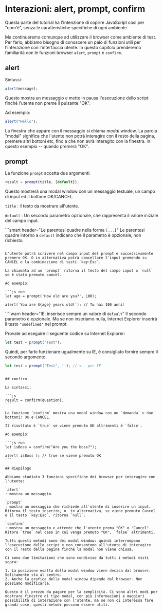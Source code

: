 # Interazioni: alert, prompt, confirm

Questa parte del tutorial ha l'intenzione di coprire JavaScript cosi per "com'è", senza le caratteristiche specifiche di ogni ambiente.

Ma continueremo comunque ad utilizzare il browser come ambiente di test. Per farlo, abbiamo bisogno di conoscere un paio di funzioni utili per l'interazione con l'interfaccia utente. In questo capitolo prenderemo familiarità con le funzioni browser `alert`, `prompt` e `confirm`.

## alert

Sintassi:

```js
alert(message);
```

Questo mostra un messaggio e mette in pausa l'esecuzione dello script finché l'utente non preme il pulsante "OK".

Ad esempio:

```js run
alert("Hello");
```

La finestra che appare con il messaggio si chiama *modal window*. La parola "modal" significa che l'utente non potrà interagire con il resto della pagina, premere altri bottoni etc, fino a che non avrà interagito con la finestra. In questo esempio -- quando premerà "OK".

## prompt

La funzione `prompt` accetta due argomenti:

```js no-beautify
result = prompt(title, [default]);
```

Questo mostrerà una modal window con un messaggio testuale, un campo di input ed il bottone OK/CANCEL.

`title`
: Il testo da mostrare all'utente.

`default`
: Un secondo parametro opzionale, che rappresenta il valore iniziale del campo input.

```smart header="Le parentesi quadre nella forma `[...]`"
Le parentesi quadre intorno a `default` indicano che il parametro è opzionale, non richiesto.
```

L'utente potrà scrivere nel campo input del prompt e successivamente premere OK. O in alternativa potrà cancellare l'input premendo su CANCEL o la combinazione di tasti `key:Esc`.

La chiamata ad un `prompt` ritorna il testo del campo input o `null` se è stato premuto cancel.

Ad esempio:

```js run
let age = prompt('How old are you?', 100);

alert(`You are ${age} years old!`); // Tu hai 100 anni!
```

````warn header="IE: inserisce sempre un valore di `default`"
Il secondo parametro è opzionale. Ma se non inseriamo nulla, Internet Explorer inserirà il testo `"undefined"` nel prompt.

Provate ad eseguire il seguente codice su Internet Explorer:

```js run
let test = prompt("Test");
```

Quindi, per farlo funzionare ugualmente su IE, è consigliato fornire sempre il secondo argomento:

```js run
let test = prompt("Test", ''); // <-- per IE
```
````

## confirm

La sintassi:

```js
result = confirm(question);
```

La funzione `confirm` mostra una modal window con un `domanda` e due bottoni: OK e CANCEL.

Il risultato è `true` se viene premuto OK altrimenti è `false`.

Ad esempio:

```js run
let isBoss = confirm("Are you the boss?");

alert( isBoss ); // true se viene premuto OK
```

## Riepilogo

Abbiamo studiato 3 funzioni specifiche dei browser per interagire con l'utente:

`alert`
: mostra un messaggio.

`prompt`
: mostra un messaggio che richiede all'utente di inserire un input. Ritorna il testo inserito, o  in alternativa, se viene premuto Cancel o il tasto `key:Esc`, ritorna `null`.

`confirm`
: mostra un messaggio e attende che l'utente prema "OK" o "Cancel". Ritora `true` nel caso in cui venga premuto "OK", `false` altrimenti.

Tutti questi metodi sono dei modal window: quindi interrompono l'esecuzione dello script e non consentono all'utente di interagire con il resto della pagina finché la modal non viene chiusa.

Ci sono due limitazioni che sono condivise da tutti i metodi visti sopra:

1. La posizione esatta della modal window viene decisa dal browser. Solitamente sta al centro.
2. Anche la grafica della modal window dipende dal browser. Non possiamo modificarla.

Questo è il prezzo da pagare per la semplicità. Ci sono altri modi per mostrare finestre di tipo modal, con più informazioni e maggiori possibilità di interazione con l'utente, ma se non ci interessa fare grandi cose, questi metodi possono essere utili.
